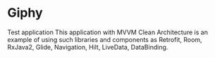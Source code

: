 # Giphy
Test application
This application with MVVM Clean Architecture is an example of using such libraries and components as Retrofit, Room, RxJava2, Glide, Navigation, Hilt, LiveData, DataBinding.
